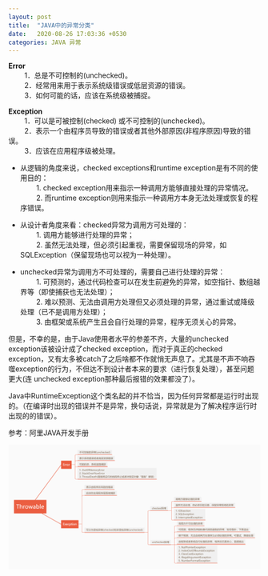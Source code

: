 ```yaml
---
layout: post
title:  "JAVA中的异常分类"
date:   2020-08-26 17:03:36 +0530
categories: JAVA 异常
---
```


**Error**  
&emsp;&emsp; 1．总是不可控制的(unchecked)。  
&emsp;&emsp; 2．经常用来用于表示系统级错误或低层资源的错误。  
&emsp;&emsp; 3．如何可能的话，应该在系统级被捕捉。  

**Exception**  
&emsp;&emsp; 1．可以是可被控制(checked) 或不可控制的(unchecked)。  
&emsp;&emsp; 2．表示一个由程序员导致的错误或者其他外部原因(非程序原因)导致的错误。  
&emsp;&emsp; 3．应该在应用程序级被处理。  


- 从逻辑的角度来说，checked exceptions和runtime exception是有不同的使用目的：  
&emsp;&emsp; 1. checked exception用来指示一种调用方能够直接处理的异常情况。  
&emsp;&emsp; 2. 而runtime exception则用来指示一种调用方本身无法处理或恢复的程序错误。  

- 从设计者角度来看：checked异常为调用方可处理的：  
&emsp;&emsp; 1. 调用方能够进行处理的异常；  
&emsp;&emsp; 2. 虽然无法处理，但必须引起重视，需要保留现场的异常，如SQLException（保留现场也可以视为一种处理）。  

- unchecked异常为调用方不可处理的，需要自己进行处理的异常：  
&emsp;&emsp; 1. 可预测的，通过代码检查可以在发生前避免的异常，如空指针、数组越界等（即使捕获也无法处理）；  
&emsp;&emsp; 2. 难以预测、无法由调用方处理但又必须处理的异常，通过重试或降级处理（已不是调用方处理）；  
&emsp;&emsp; 3. 由框架或系统产生且会自行处理的异常，程序无须关心的异常。  

但是，不幸的是，由于Java使用者水平的参差不齐，大量的unchecked exception该被设计成了checked exception，而对于真正的checked exception，又有太多被catch了之后啥都不作就悄无声息了。尤其是不声不响吞噬exception的行为，不但达不到设计者本来的要求（进行恢复处理），甚至问题更大(连 unchecked exception那种最后报错的效果都没了）。

Java中RuntimeException这个类名起的并不恰当，因为任何异常都是运行时出现的。（在编译时出现的错误并不是异常，换句话说，异常就是为了解决程序运行时出现的的错误）。 

参考：阿里JAVA开发手册

![plainwhite theme preview](/assets/images/exceptionInJava.png)